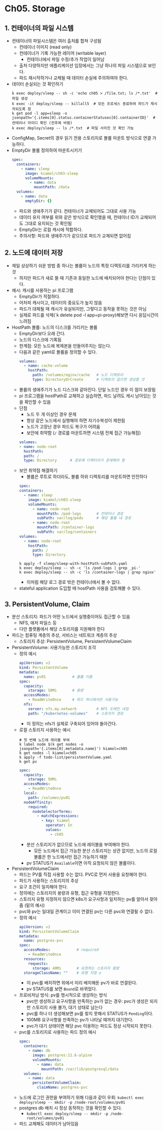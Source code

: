 # Ch05. Storage

## 1. 컨테이너의 파일 시스템
* 컨테이너의 파일시스템은 여러 출처를 합쳐 구성됨
  * 컨테이너 이미지 (read only)
  * 컨테이너가 기록 가능한 레이어 (writable layer)
    * 컨테이너에서 파일 수정/추가 작업이 일어남
  * 출처 다양하지만 애플리케이션 입장에서는 그냥 하나의 파일 시스템으로 보인다.
  * 파드 재시작하거나 교체될 때 데이터 손실에 주의하여야 한다.
* 데이터 손실되는 것 확인하기
  ```shell
  k exec deploy/sleep -- sh -c 'echo ch05 > /file.txt; ls /*.txt'  # 파일 생성
  k exec -it deploy/sleep -- killall5  # 모든 프로세스 종료하여 파드가 재시작되도록 함
  k get pod -l app=sleep -o jsonpath='{.items[0].status.containerStatuses[0].containerID}'  # 컨테이너 아이디 확인 (전후에 바뀜)
  k exec deploy/sleep -- ls /*.txt  # 파일 사라진 것 확인 가능
  ```
* ConfigMap, Secret의 경우 읽기 전용 스토리지로 볼륨 마운트 방식으로 연결 가능하다.
* EmptyDir 볼륨 정의하여 마운트시키기
  ```yaml
  spec:
    containers:
      - name: sleep
        image: kiamol/ch03-sleep
        volumeMounts:
          - name: data
            mountPath: /data
    volumes:
      - name: data
        emptyDir: {}
  ```
  * 파드와 생애주기가 같다. 컨테이너가 교체되어도 그대로 사용 가능
  * 데이터 유지 여부를 위와 같은 방식으로 확인했을 때, 컨테이너 ID가 교체되어도 그대로 유지되는 것 확인됨
  * EmptyDir는 로컬 캐시에 적합하다.
  * 주의사항: 파드와 생애주기가 같으므로 파드가 교체되면 없어짐

## 2. 노드에 데이터 저장
* 제일 상상하기 쉬운 방법 중 하나는 볼륨이 노드의 특정 디렉토리를 가리키게 하는 것
  * 하지만 파드가 새로 뜰 때 기존과 동일한 노드에 배치되어야 한다는 단점이 있다.
* 예시: 캐시를 사용하는 pi 프로그램
  * EmptyDir가 적절하다.
  * 어차피 캐시이고, 데이터의 중요도가 높지 않음
  * 파드가 대체될 때 캐시가 유실되지만, 그렇다고 동작을 못하는 것은 아님
  * 실제로 파드를 삭제(`k delete pod -l app=pi-proxy)해보면 다시 응답시간이 느려짐
* HostPath 볼륨: 노드의 디스크를 가리키는 볼륨
  * EmptyDir보다 오래 간다.
  * 노드의 디스크에 기록됨
  * 한계점: 모든 노드에 복제본을 만들어주지는 않는다.
  * 다음과 같은 yaml로 볼륨을 정의할 수 있다.
    ```yaml
    volumes:
      - name: cache-volume
        hostPath:
          path: /volumes/nginx/cache   # 노드 디렉토리
          type: DirectoryOrCreate      # 디렉토리 없으면 생성할 것
    ```
  * 볼륨의 생애주기가 노드 디스크와 같아진다. 단일 노드인 경우 이 점이 보장됨
  * pi 프로그램을 hostPath로 교체하고 실습하면, 파드 날려도 캐시 남아있는 것을 확인할 수 있음
  * 단점
    * 노드 두 개 이상인 경우 문제
    * 항상 같은 노드에서 실행해야 하면 자기수복성이 제한됨
    * 노드가 고장난 경우 파드도 복구가 어려움
    * 보안에 취약함 (`/` 경로를 마운트하면 시스템 전체 접근 가능해짐)
    ```yaml
    volumes:
    - name: node-root
      hostPath:
      path: /
      type: Directory      # 경로에 디렉터리가 존재해야 함
    ```
  * 보안 취약점 해결하기
    * 볼륨은 루트로 하더라도, 볼륨 하위 디렉토리를 마운트하면 안전하다
    ```yaml
    spec:
    containers:
      - name: sleep
        image: kiamol/ch03-sleep
        volumeMounts:
          - name: node-root
            mountPath: /pod-logs       # 컨테이너 경로
            subPath: var/log/pods      # 해당 볼륨 내 경로
          - name: node-root
            mountPath: /container-logs
            subPath: var/log/containers
    volumes:
      - name: node-root
        hostPath:
          path: /
          type: Directory
    ```
    ```shell
    k apply -f sleep/sleep-with-hostPath-subPath.yaml
    k exec deploy/sleep -- sh -c 'ls /pod-logs | grep _pi-'
    k exec deploy/sleep -- sh -c 'ls /container-logs | grep nginx'
    ```
    * 이처럼 해당 로그 경로 밖은 컨테이너에서 볼 수 없다.
  * stateful application 도입할 때 hostPath 사용을 검토해볼 수 있다.

## 3. PersistentVolume, Claim
* 분산 스토리지: 파드가 어떤 노드에서 실행중이어도 접근할 수 있음
  * NFS, 애저 파일스 등
  * 다만 플랫폼에서 해당 스토리지를 지원해야 한다
* 파드는 컴퓨팅 계층의 추상, 서비스는 네트워크 계층의 추상
  * 스토리지 추상: PersistentVolume, PersistentVolumeClaim
* PersistentVolume: 사용가능한 스토리지 조각
  * 정의 예시
    ```yaml
    apiVersion: v1
    kind: PersistentVolume
    metadata:
      name: pv01            # 볼륨 이름
    spec:
      capacity:
        storage: 50Mi       # 용량
      accessModes:
        - ReadWriteOnce     # 파드 하나에서만 사용가능
      nfs:
        server: nfs.my.network         # NFS 도메인 네임
        path: "/kubernetes-volumes"    # 스토리지 경로
    ```
    * 이 정의는 nfs가 실제로 구축되어 있어야 돌아간다.
  * 로컬 스토리지 사용하는 예시
    ```shell
    # 첫 번째 노드에 레이블 부여
    k label node $(k get nodes -o jsonpath='{.items[0].metadata.name}') kiamol=ch05
    k get nodes -l kiamol=ch05
    k apply -f todo-list/persistentVolume.yaml
    k get pv
    ```
    ```yaml
    spec:
      capacity:
        storage: 50Mi
      accessModes:
        - ReadWriteOnce
      local:
        path: /volumes/pv01 
      nodeAffinity:
        required:
          nodeSelectorTerms:
            - matchExpressions:
              - key: kiamol
                operator: In
                values:
                  - ch05
    ```
    * 분산 스토리지가 없으므로 노드에 레이블을 부여해야 한다.
      * 모든 노드에서 접근 가능한 분산 스토리지는 상관 없지만, 노드의 로컬 볼륨은 한 노드에서만 접근 가능하기 때문
    * pv STATUS가 `Available`이면 아직 요청되지 않은 볼륨이다.
* PersistentVolumeClaim
  * 파드는 PV를 직접 사용할 수는 없다. PVC로 먼저 사용을 요청해야 한다.
  * 파드가 사용하는 스토리지의 추상
  * 요구 조건이 일치해야 한다.
  * 정의에는 스토리지의 용량과 유형, 접근 유형을 지정한다.
  * 스토리지 유형 지정하지 않으면 k8s가 요구사항과 일치하는 pv를 알아서 찾아줌 (밑의 예시)
  * pvc와 pv는 일대일 관계이고 이미 연결된 pv는 다른 pvc와 연결될 수 없다.
  * 정의 예시
    ```yaml
    apiVersion: v1
    kind: PersistentVolumeClaim
    metadata:
      name: postgres-pvc
    spec:
      accessModes:            # required
        - ReadWriteOnce
      resources:
        requests:
          storage: 40Mi       # 요청하는 스토리지 용량
      storageClassName: ""    # 유형 지정 x
    ```
    * 이 pvc를 배치하면 위에서 미리 배치해둔 pv가 바로 연결된다.
    * pv STATUS를 보면 `Bound`로 바뀌었다.
  * 프로비저닝 방식: pv를 명시적으로 생성하는 방식
    * pvc만 생성하고 요구사항을 만족하는 pv가 없는 경우: pvc가 생성은 되지만 스토리지 사용 불가, 대기 상태로 남는다
    * pvc를 하나 더 생성해보면 pv를 찾지 못해서 STATUS가 `Pending`이다.
    * 100MB 요구사항을 만족하는 pv가 나타날 때까지 대기한다.
    * pvc가 대기 상태이면 해당 pvc 이용하는 파드도 정상 시작되지 못한다.
  * pvc를 스토리지로 사용하는 파드 정의 예시
    ```yaml
    spec:
      containers:
        - name: db
          image: postgres:11.6-alpine
          volumeMounts:
            - name: data
              mountPath: /var/lib/postgresql/data
      volumes:
        - name: data
          persistentVolumeClaim:
            claimName: postgres-pvc
    ```
  * 노드에 로그인 권한을 부여하기 위해 다음과 같이 우회: `kubectl exec deploy/sleep -- mkdir -p /node-root/volumes/pv01`
  * postgres db 배치 시 정상 동작하는 것을 확인할 수 있다.
    * `kubectl exec deploy/sleep -- mkdir -p /node-root/volumes/pv01`
  * 파드 교체해도 데이터가 남아있음
